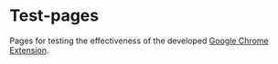 # Test-pages
Pages for testing the effectiveness of the developed <a href="https://github.com/Web-privacy/Privacy-Extension">Google Chrome Extension</a>.
